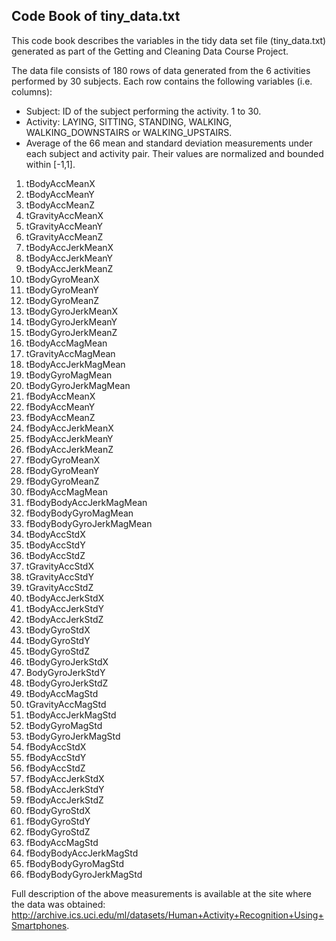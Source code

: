 ## Code Book of tiny_data.txt
This code book describes the variables in the tidy data set file (tiny_data.txt) generated as part of 
the Getting and Cleaning Data Course Project.  

The data file consists of 180 rows of data generated from the 6 activities performed by 30 subjects. 
Each row contains the following variables (i.e. columns):  

- Subject: ID of the subject performing the activity. 1 to 30.
- Activity: LAYING, SITTING, STANDING, WALKING, WALKING_DOWNSTAIRS or WALKING_UPSTAIRS.
- Average of the 66 mean and standard deviation measurements under each subject and activity pair. 
Their values are normalized and bounded within [-1,1].  

1. tBodyAccMeanX
2. tBodyAccMeanY
3. tBodyAccMeanZ
4. tGravityAccMeanX
5. tGravityAccMeanY
6. tGravityAccMeanZ
7. tBodyAccJerkMeanX
8. tBodyAccJerkMeanY
9. tBodyAccJerkMeanZ
10. tBodyGyroMeanX
11. tBodyGyroMeanY
12. tBodyGyroMeanZ
13. tBodyGyroJerkMeanX
14. tBodyGyroJerkMeanY
15. tBodyGyroJerkMeanZ
16. tBodyAccMagMean
17. tGravityAccMagMean
18. tBodyAccJerkMagMean
19. tBodyGyroMagMean
20. tBodyGyroJerkMagMean
21. fBodyAccMeanX
22. fBodyAccMeanY
23. fBodyAccMeanZ
24. fBodyAccJerkMeanX
25. fBodyAccJerkMeanY
26. fBodyAccJerkMeanZ
27. fBodyGyroMeanX
28. fBodyGyroMeanY
29. fBodyGyroMeanZ
30. fBodyAccMagMean
31. fBodyBodyAccJerkMagMean
32. fBodyBodyGyroMagMean
33. fBodyBodyGyroJerkMagMean
34. tBodyAccStdX
35. tBodyAccStdY
36. tBodyAccStdZ
37. tGravityAccStdX
38. tGravityAccStdY
39. tGravityAccStdZ
40. tBodyAccJerkStdX
41. tBodyAccJerkStdY
42. tBodyAccJerkStdZ
43. tBodyGyroStdX
44. tBodyGyroStdY
45. tBodyGyroStdZ
46. tBodyGyroJerkStdX
47. BodyGyroJerkStdY
48. tBodyGyroJerkStdZ
49. tBodyAccMagStd
50. tGravityAccMagStd
51. tBodyAccJerkMagStd
52. tBodyGyroMagStd
53. tBodyGyroJerkMagStd
54. fBodyAccStdX
55. fBodyAccStdY
56. fBodyAccStdZ
57. fBodyAccJerkStdX
58. fBodyAccJerkStdY
59. fBodyAccJerkStdZ
60. fBodyGyroStdX
61. fBodyGyroStdY
62. fBodyGyroStdZ
63. fBodyAccMagStd
64. fBodyBodyAccJerkMagStd
65. fBodyBodyGyroMagStd
66. fBodyBodyGyroJerkMagStd  

Full description of the above measurements is available at the site where the data was obtained:  
http://archive.ics.uci.edu/ml/datasets/Human+Activity+Recognition+Using+Smartphones.     
